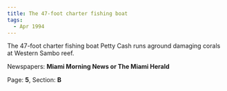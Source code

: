 ```yaml
---  
title: The 47-foot charter fishing boat  
tags:  
  - Apr 1994  
---  
```

  
The 47-foot charter fishing boat Petty Cash runs aground damaging corals at Western Sambo reef.  
  
Newspapers: **Miami Morning News or The Miami Herald**  
  
Page: **5**, Section: **B** 
